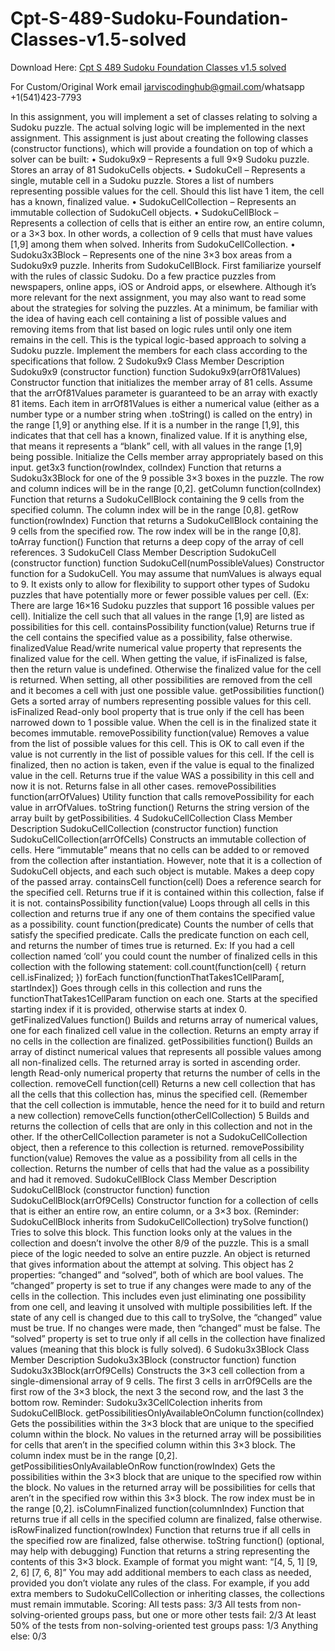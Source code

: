 # Cpt-S-489-Sudoku-Foundation-Classes-v1.5-solved

Download Here: [Cpt S 489 Sudoku Foundation Classes v1.5 solved](https://jarviscodinghub.com/assignment/sudoku-foundation-classes-v1-5-solution/)

For Custom/Original Work email jarviscodinghub@gmail.com/whatsapp +1(541)423-7793

In this assignment, you will implement a set of classes relating to solving a Sudoku puzzle. The actual solving
logic will be implemented in the next assignment. This assignment is just about creating the following classes
(constructor functions), which will provide a foundation on top of which a solver can be built:
• Sudoku9x9 – Represents a full 9×9 Sudoku puzzle. Stores an array of 81 SudokuCells objects.
• SudokuCell – Represents a single, mutable cell in a Sudoku puzzle. Stores a list of numbers representing
possible values for the cell. Should this list have 1 item, the cell has a known, finalized value.
• SudokuCellCollection – Represents an immutable collection of SudokuCell objects.
• SudokuCellBlock – Represents a collection of cells that is either an entire row, an entire column, or a
3×3 box. In other words, a collection of 9 cells that must have values [1,9] among them when solved.
Inherits from SudokuCellCollection.
• Sudoku3x3Block – Represents one of the nine 3×3 box areas from a Sudoku9x9 puzzle. Inherits from
SudokuCellBlock.
First familiarize yourself with the rules of classic Sudoku. Do a few practice puzzles from newspapers, online
apps, iOS or Android apps, or elsewhere. Although it’s more relevant for the next assignment, you may also
want to read some about the strategies for solving the puzzles. At a minimum, be familiar with the idea of
having each cell containing a list of possible values and removing items from that list based on logic rules until
only one item remains in the cell. This is the typical logic-based approach to solving a Sudoku puzzle.
Implement the members for each class according to the specifications that follow.
2
Sudoku9x9 Class
Member Description
Sudoku9x9
(constructor
function)
function Sudoku9x9(arrOf81Values)
Constructor function that initializes the member array of 81 cells. Assume that the
arrOf81Values parameter is guaranteed to be an array with exactly 81 items. Each
item in arrOf81Values is either a numerical value (either as a number type or a
number string when .toString() is called on the entry) in the range [1,9] or anything
else. If it is a number in the range [1,9], this indicates that that cell has a known,
finalized value. If it is anything else, that means it represents a “blank” cell, with all
values in the range [1,9] being possible. Initialize the Cells member array
appropriately based on this input.
get3x3 function(rowIndex, colIndex)
Function that returns a Sudoku3x3Block for one of the 9 possible 3×3 boxes in the
puzzle. The row and column indices will be in the range [0,2].
getColumn function(colIndex)
Function that returns a SudokuCellBlock containing the 9 cells from the specified
column. The column index will be in the range [0,8].
getRow function(rowIndex)
Function that returns a SudokuCellBlock containing the 9 cells from the specified
row. The row index will be in the range [0,8].
toArray function()
Function that returns a deep copy of the array of cell references.
3
SudokuCell Class
Member Description
SudokuCell
(constructor
function)
function SudokuCell(numPossibleValues)
Constructor function for a SudokuCell. You may assume that numValues is always
equal to 9. It exists only to allow for flexibility to support other types of Sudoku
puzzles that have potentially more or fewer possible values per cell. (Ex: There are
large 16×16 Sudoku puzzles that support 16 possible values per cell). Initialize the
cell such that all values in the range [1,9] are listed as possibilities for this cell.
containsPossibility function(value)
Returns true if the cell contains the specified value as a possibility, false otherwise.
finalizedValue Read/write numerical value property that represents the finalized value for the cell.
When getting the value, if isFinalized is false, then the return value is undefined.
Otherwise the finalized value for the cell is returned. When setting, all other
possibilities are removed from the cell and it becomes a cell with just one possible
value.
getPossibilities function()
Gets a sorted array of numbers representing possible values for this cell.
isFinalized Read-only bool property that is true only if the cell has been narrowed down to 1
possible value. When the cell is in the finalized state it becomes immutable.
removePossibility function(value)
Removes a value from the list of possible values for this cell. This is OK to call even if
the value is not currently in the list of possible values for this cell.
If the cell is finalized, then no action is taken, even if the value is equal to the
finalized value in the cell.
Returns true if the value WAS a possibility in this cell and now it is not. Returns
false in all other cases.
removePossibilities function(arrOfValues)
Utility function that calls removePossibility for each value in arrOfValues.
toString function()
Returns the string version of the array built by getPossibilities.
4
SudokuCellCollection Class
Member Description
SudokuCellCollection
(constructor
function)
function SudokuCellCollection(arrOfCells)
Constructs an immutable collection of cells. Here “immutable” means that no cells
can be added to or removed from the collection after instantiation. However, note
that it is a collection of SudokuCell objects, and each such object is mutable.
Makes a deep copy of the passed array.
containsCell function(cell)
Does a reference search for the specified cell. Returns true if it is contained within
this collection, false if it is not.
containsPossibility function(value)
Loops through all cells in this collection and returns true if any one of them contains
the specified value as a possibility.
count function(predicate)
Counts the number of cells that satisfy the specified predicate. Calls the predicate
function on each cell, and returns the number of times true is returned. Ex: If you
had a cell collection named ‘coll’ you could count the number of finalized cells in
this collection with the following statement:
coll.count(function(cell) { return cell.isFinalized; })
forEach function(functionThatTakes1CellParam[, startIndex])
Goes through cells in this collection and runs the functionThatTakes1CellParam
function on each one. Starts at the specified starting index if it is provided,
otherwise starts at index 0.
getFinalizedValues function()
Builds and returns array of numerical values, one for each finalized cell value in the
collection. Returns an empty array if no cells in the collection are finalized.
getPossibilities function()
Builds an array of distinct numerical values that represents all possible values
among all non-finalized cells. The returned array is sorted in ascending order.
length Read-only numerical property that returns the number of cells in the collection.
removeCell function(cell)
Returns a new cell collection that has all the cells that this collection has, minus the
specified cell. (Remember that the cell collection is immutable, hence the need for it
to build and return a new collection)
removeCells function(otherCellCollection)
5
Builds and returns the collection of cells that are only in this collection and not in
the other. If the otherCellCollection parameter is not a SudokuCellCollection object,
then a reference to this collection is returned.
removePossibility function(value)
Removes the value as a possibility from all cells in the collection. Returns the
number of cells that had the value as a possibility and had it removed.
SudokuCellBlock Class
Member Description
SudokuCellBlock
(constructor
function)
function SudokuCellBlock(arrOf9Cells)
Constructor function for a collection of cells that is either an entire row, an entire
column, or a 3×3 box. (Reminder: SudokuCellBlock inherits from
SudokuCellCollection)
trySolve function()
Tries to solve this block. This function looks only at the values in the collection and
doesn’t involve the other 8/9 of the puzzle. This is a small piece of the logic needed
to solve an entire puzzle.
An object is returned that gives information about the attempt at solving. This
object has 2 properties: “changed” and “solved”, both of which are bool values. The
“changed” property is set to true if any changes were made to any of the cells in the
collection. This includes even just eliminating one possibility from one cell, and
leaving it unsolved with multiple possibilities left. If the state of any cell is changed
due to this call to trySolve, the “changed” value must be true. If no changes were
made, then “changed” must be false. The “solved” property is set to true only if all
cells in the collection have finalized values (meaning that this block is fully solved).
6
Sudoku3x3Block Class
Member Description
Sudoku3x3Block (constructor function) function Sudoku3x3Block(arrOf9Cells)
Constructs the 3×3 cell collection from a single-dimensional array
of 9 cells. The first 3 cells in arrOf9Cells are the first row of the 3×3
block, the next 3 the second row, and the last 3 the bottom row.
Reminder: Sudoku3x3CellColection inherits from SudokuCellBlock.
getPossibilitiesOnlyAvailableOnColumn function(colIndex)
Gets the possibilities within the 3×3 block that are unique to the
specified column within the block. No values in the returned array
will be possibilities for cells that aren’t in the specified column
within this 3×3 block. The column index must be in the range [0,2].
getPossibilitiesOnlyAvailableOnRow function(rowIndex)
Gets the possibilities within the 3×3 block that are unique to the
specified row within the block. No values in the returned array will
be possibilities for cells that aren’t in the specified row within this
3×3 block. The row index must be in the range [0,2].
isColumnFinalized function(columnIndex)
Function that returns true if all cells in the specified column are
finalized, false otherwise.
isRowFinalized function(rowIndex)
Function that returns true if all cells in the specified row are
finalized, false otherwise.
toString function()
(optional, may help with debugging) Function that returns a string
representing the contents of this 3×3 block. Example of format you
might want: “[4, 5, 1] [9, 2, 6] [7, 6, 8]”
You may add additional members to each class as needed, provided you don’t violate any rules of the class.
For example, if you add extra members to SudokuCellCollection or inheriting classes, the collections must
remain immutable.
Scoring:
All tests pass: 3/3
All tests from non-solving-oriented groups pass, but one or more other tests fail: 2/3
At least 50% of the tests from non-solving-oriented test groups pass: 1/3
Anything else: 0/3
